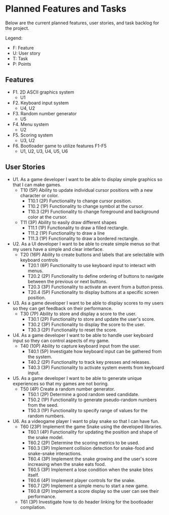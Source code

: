 # Planned Features and Tasks

Below are the current planned features, user stories, and task backlog for the project.

Legend:

* F: Feature
* U: User story
* T: Task
* P: Points

## Features

* F1. 2D ASCII graphics system
  * U1
* F2. Keyboard input system
  * U4, U2
* F3. Random number generator
  * U5
* F4. Menu system
  * U2
* F5. Scoring system
  * U3, U2
* F6. Bootloader game to utilize features F1-F5
  * U1, U2, U3, U4, U5, U6

## User Stories

* U1. As a game developer I want to be able to display simple graphics so that I
can make games.
  * T10 (5P) Ability to update individual cursor positions with a new character
  or color.
    * T10.1 (2P) Functionality to change cursor position.
    * T10.2 (1P) Functionality to change symbol at the cursor.
    * T10.3 (2P) Functionality to change foreground and background color at the cursor.
  * T11 (3P) Ability to easily draw different shapes
    * T11.1 (1P) Functionality to draw a filled rectangle.
    * T11.2 (1P) Functionality to draw a line
    * T11.3 (1P) Functionality to draw a bordered rectangle.
* U2. As a UI developer I want to be able to create simple menus so that my
users have a simple and clear interface.
  * T20 (16P) Ability to create buttons and labels that are selectable with
  keyboard controls
    * T20.1 (6P) Functionality to use keyboard input to interact with menus.
    * T20.2 (2P) Functionality to define ordering of buttons to navigate between
    the previous or next buttons.
    * T20.3 (3P) Functionality to activate an event from a button press.
    * T20.4 (5P) Functionality to display buttons at a specific screen position.
* U3. As a game developer I want to be able to display scores to my users so they
can get feedback on their performance.
  * T30 (7P) Ability to store and display a score to the user.
    * T30.1 (2P) Functionality to store and update the user's score.
    * T30.2 (3P) Functionality to display the score to the user.
    * T30.3 (2P) Functionality to reset the score.
* U4. As a game developer I want to be able to handle user keyboard input so they
can control aspects of my game.
  * T40 (10P) Ability to capture keyboard input from the user.
    * T40.1 (5P) Investigate how keyboard input can be gathered from the system.
    * T40.2 (2P) Functionality to track key presses and releases.
    * T40.3 (3P) Functionality to activate system events from keyboard input.
* U5. As a game developer I want to be able to generate unique experiences so
that my games are not boring.
  * T50 (4P) Create a random number generator.
    * T50.1 (2P) Determine a good random seed candidate.
    * T50.2 (1P) Functionality to generate pseudo-random numbers from the seed.
    * T50.3 (1P) Functionality to specify range of values for the random numbers.
* U6. As a videogame player I want to play snake so that I can have fun.
  * T60 (23P) Implement the game Snake using the developed libraries.
    * T60.1 (4P) Functionality for updating the position and shape of the snake model.
    * T60.2 (2P) Determine the scoring metrics to be used.
    * T60.3 (3P) Implement collision detection for snake-food and snake-snake interactions.
    * T60.4 (3P) Implement the snake growing and the user's score increasing
    when the snake eats food.
    * T60.5 (3P) Implement a lose condition when the snake bites itself.
    * T60.6 (4P) Implement player controls for the snake.
    * T60.7 (2P) Implement a simple menu to start a new game.
    * T60.8 (2P) Implement a score display so the user can see their performance.
  * T61 (3P) Investigate how to do header linking for the bootloader compilation.

